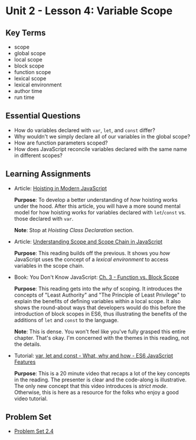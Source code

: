 # Unit 2 - Lesson 4: Variable Scope

## Key Terms
* scope
* global scope
* local scope
* block scope
* function scope
* lexical scope
* lexical environment
* author time
* run time

## Essential Questions
* How do variables declared with `var`, `let`, and `const` differ?
* Why wouldn't we simply declare all of our variables in the global scope?
* How are function parameters scoped?
* How does JavaScript reconcile variables declared with the same name in different scopes?

## Learning Assignments
* Article: [Hoisting in Modern JavaScript](https://blog.bitsrc.io/hoisting-in-modern-javascript-let-const-and-var-b290405adfda)
    
    **Purpose**: To develop a better understanding of _how_ hoisting works under the hood. After this article, you will have a more sound mental model for how hoisting works for variables declared with `let`/`const` vs. those declared with `var`.

    **Note**: Stop at _Hoisting Class Declaration_ section.

* Article: [Understanding Scope and Scope Chain in JavaScript](https://blog.bitsrc.io/understanding-scope-and-scope-chain-in-javascript-f6637978cf53)

    **Purpose**: This reading builds off the previous. It shows you _how_ JavaScript uses the concept of a _lexical environment_ to access variables in the scope chain.

* Book: You Don't Know JavaScript: [Ch. 3 - Function vs. Block Scope](https://github.com/getify/You-Dont-Know-JS/blob/2nd-ed/scope-closures/ch3.md)

    **Purpose**: This reading gets into the _why_ of scoping. It introduces the concepts of "Least Authority" and "The Principle of Least Privilege" to explain the benefits of defining variables within a local scope. It also shows the round-about ways that developers would do this before the introduction of  block scopes in ES6, thus illustrating the benefits of the additions of `let` and `const` to the language.

    **Note**: This is dense. You won't feel like you've fully grasped this entire chapter. That's okay. I'm concerned with the themes in this reading, not the details.

* Tutorial: [var, let and const - What, why and how - ES6 JavaScript Features](https://www.youtube.com/watch?v=sjyJBL5fkp8)

    **Purpose**: This is a 20 minute video that recaps a lot of the key concepts in the reading. The presenter is clear and the code-along is illustrative. The only new concept that this video introduces is _strict mode_. Otherwise, this is here as a resource for the folks who enjoy a good video tutorial.


## Problem Set
* [Problem Set 2.4](https://github.com/The-Marcy-Lab-School/problem-set-2_4) 

